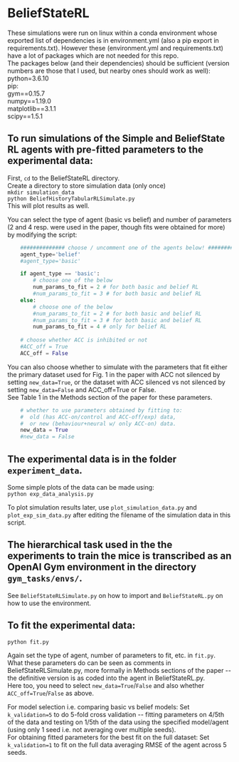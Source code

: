 # BeliefStateRL

These simulations were run on linux within a conda environment whose exported list of dependencies is in environment.yml (also a pip export in requirements.txt).
However these (environment.yml and requirements.txt) have a lot of packages which are not needed for this repo.   
The packages below (and their dependencies) should be sufficient (version numbers are those that I used, but nearby ones should work as well):  
python=3.6.10  
pip:  
 gym==0.15.7  
 numpy==1.19.0  
 matplotlib==3.1.1  
 scipy==1.5.1  
  
## To run simulations of the Simple and BeliefState RL agents with pre-fitted parameters to the experimental data:  
First, `cd` to the BeliefStateRL directory.  
Create a directory to store simulation data (only once)  
`mkdir simulation_data`  
`python BeliefHistoryTabularRLSimulate.py`  
This will plot results as well.  

You can select the type of agent (basic vs belief) and number of parameters (2 and 4 resp. were used in the paper, though fits were obtained for more) by modifying the script:  
```python
    ############## choose / uncomment one of the agents below! #################
    agent_type='belief'
    #agent_type='basic'

    if agent_type == 'basic':
        # choose one of the below
        num_params_to_fit = 2 # for both basic and belief RL
        #num_params_to_fit = 3 # for both basic and belief RL
    else:
        # choose one of the below
        #num_params_to_fit = 2 # for both basic and belief RL
        #num_params_to_fit = 3 # for both basic and belief RL
        num_params_to_fit = 4 # only for belief RL
        
    # choose whether ACC is inhibited or not
    #ACC_off = True
    ACC_off = False
```

You can also choose whether to simulate with the parameters that fit either the primary dataset used for Fig. 1 in the paper with ACC not silenced by setting `new_data=True`,
 or the dataset with ACC silenced vs not silenced by setting `new_data=False` and ACC_off=True or False.  
 See Table 1 in the Methods section of the paper for these parameters.  
```python
    # whether to use parameters obtained by fitting to:
    #  old (has ACC-on/control and ACC-off/exp) data,
    #  or new (behaviour+neural w/ only ACC-on) data.
    new_data = True
    #new_data = False
```

## The experimental data is in the folder `experiment_data`.  
Some simple plots of the data can be made using:  
`python exp_data_analysis.py`  

To plot simulation results later, use
`plot_simulation_data.py`
and
`plot_exp_sim_data.py`
after editing the filename of the simulation data in this script.

## The hierarchical task used in the the experiments to train the mice is transcribed as an OpenAI Gym environment in the directory `gym_tasks/envs/`.
 See `BeliefStateRLSimulate.py` on how to import and `BeliefStateRL.py` on how to use the environment.  

## To fit the experimental data:  
`python fit.py`  

Again set the type of agent, number of parameters to fit, etc. in `fit.py`.  
What these parameters do can be seen as comments in BeliefStateRLSimulate.py, more formally in Methods sections of the paper -- the definitive version is as coded into the agent in BeliefStateRL.py.  
Here too, you need to select `new_data=True`/`False` and also whether `ACC_off=True`/`False` as above.  

For model selection i.e. comparing basic vs belief models: Set `k_validation=5` to do 5-fold cross validation -- fitting parameters on 4/5th of the data and testing on 1/5th of the data
 using the specified model/agent (using only 1 seed i.e. not averaging over multiple seeds).  
For obtaining fitted parameters for the best fit on the full dataset: Set `k_validation=1` to fit on the full data averaging RMSE of the agent across 5 seeds.  
